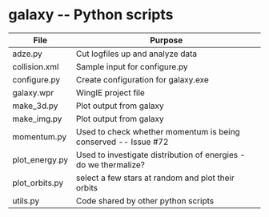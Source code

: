# galaxy -- Python scripts


 File |  Purpose
---------------------|---------------------------------------------------------------------------------------
adze.py|Cut logfiles up and analyze data
collision.xml|Sample input for configure.py
configure.py| Create configuration for galaxy.exe
galaxy.wpr| WingIE project file
make_3d.py|Plot output from galaxy
make_img.py|Plot output from galaxy
momentum.py|Used to check whether momentum is being conserved -- Issue #72
plot_energy.py|Used to investigate distribution of energies - do we thermalize?
plot_orbits.py|select a few stars at random and plot their orbits
utils.py |Code shared by other python scripts
